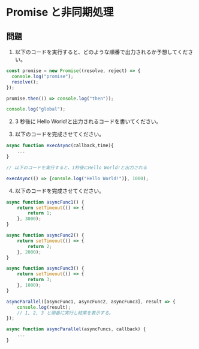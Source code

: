 # Promise と非同期処理

## 問題

1. 以下のコードを実行すると、どのような順番で出力されるか予想してください。

```js
const promise = new Promise((resolve, reject) => {
  console.log("promise");
  resolve();
});

promise.then(() => console.log("then"));

console.log("global");
```

2. 3 秒後に Hello World!と出力されるコードを書いてください。

3. 以下のコードを完成させてください。

```js
async function execAsync(callback,time){
    ...
}

// 以下のコードを実行すると、1秒後にHello World!と出力される

execAsync(() => {console.log("Hello World!")}, 1000);

```

4. 以下のコードを完成させてください。

```js
async function asyncFunc1() {
    return setTimeout(() => {
        return 1;
    }, 3000);
}

async function asyncFunc2() {
    return setTimeout(() => {
        return 2;
    }, 2000);
}

async function asyncFunc3() {
    return setTimeout(() => {
        return 3;
    }, 1000);
}

asyncParallel([asyncFunc1, asyncFunc2, asyncFunc3], result => {
    console.log(result);
    // 1, 2, 3 と順番に実行し結果を表示する。
});

async function asyncParallel(asyncFuncs, callback) {
    ...
}

```